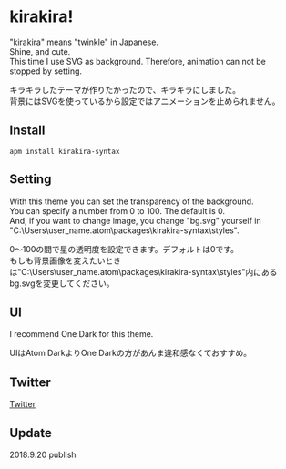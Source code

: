 # kirakira!
"kirakira" means "twinkle" in Japanese.  
Shine, and cute.  
This time I use SVG as background. Therefore, animation can not be stopped by setting.

キラキラしたテーマが作りたかったので、キラキラにしました。  
背景にはSVGを使っているから設定ではアニメーションを止められません。

## Install
`apm install kirakira-syntax`

## Setting
With this theme you can set the transparency of the background.  
You can specify a number from 0 to 100. The default is 0.  
And, if you want to change image, you change "bg.svg" yourself in "C:\Users\user_name\.atom\packages\kirakira-syntax\styles\".

0～100の間で星の透明度を設定できます。デフォルトは0です。  
もしも背景画像を変えたいときは"C:\Users\user_name\.atom\packages\kirakira-syntax\styles\"内にあるbg.svgを変更してください。

## UI
I recommend One Dark for this theme.

UIはAtom DarkよりOne Darkの方があんま違和感なくておすすめ。

## Twitter
[Twitter](https://twitter.com/jushin_ps)

## Update
2018.9.20 publish
